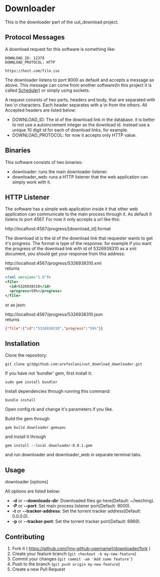 # Downloader

This is the downloader part of the uut_download project.

## Protocol Messages

A download request for this software is something like:
```
DOWNLOAD_ID: 12378
DOWNLOAD_PROTOCOL: HTTP

https://host.com/file.iso
```
The downloader listens to port 9000 as default and accepts a message as above. This message can come from another software(In this project it is called [Scheduler](http://github.com/arefaslani/uut_download_scheduler)) or simply using sockets.

A request consists of two parts, headers and body, that are separated with two \n characters.
Each header separates with a \n from the others. All Accepted headers are listed below:
* DOWNLOAD_ID: The id of the download link in the database. it is better to not use a autoincrement integer as the download id. instead use a unique 10 digit id for each of download links, for example.
* DOWNLOAD_PROTOCOL: for now it accepts only HTTP value.

## Binaries

This software consists of two binaries:

* downloader: runs the main downloader listener.
* downloader_web: runs a HTTP listener that the web application can simply work with it.

## HTTP Listener

The software has a simple web application inside it that other web application can communicate to the main process through it. As default it listens to port 4567. For now it only accepts a url like this:

http://localhost:4567/progress/[download_id].format

The download id is the id of the download link that requester wants to get it's progress. The format is type of the response. for example if you want the progress of the download link with id of 5326938310 as a xml document, you should get your response from this address:

http://localhost:4567/progress/5326938310.xml
<br>returns
```xml
<?xml version="1.0"?>
<file>
  <id>5326938310</id>
  <progress>59%</progress>
</file>
```

or as json:

http://localhost:4567/progress/5326938310.json
<br>returns
```json
{"file":{"id":"5326938310","progress":"59%"}}
```

## Installation

Clone the repository:
```
git clone git@github.com:arefaslani/uut_download_downloader.git
```
If you have not 'bundler' gem, first install it:
```
sudo gem install bundler
```
Install dependencies through running this command:
```
bundle install
```
Open config.rb and change it's parameters if you like.<br>

Build the gem through
```
gem build downloader.gemspec
```
and install it through
```
gem install --local downloader-0.0.1.gem
```
and run downloader and downloader_web in separate terminal tabs.

## Usage

downloader [options]<br>

All options are listed below:
* <b>-d</b> or <b>--downloads-dir</b>: Downloaded files go here(Default: ~/leeching).
* <b>-P</b> or <b>--port</b>: Set main process listener port(Default: 9000).
* <b>-t</b> or <b>--tracker-address</b>: Set the torrent tracker address(Default: 0.0.0.0).
* <b>-p</b> or <b>--tracker-port</b>: Set the torrent tracker port(Default: 6969).

## Contributing

1. Fork it ( https://github.com/[my-github-username]/downloader/fork )
2. Create your feature branch (`git checkout -b my-new-feature`)
3. Commit your changes (`git commit -am 'Add some feature'`)
4. Push to the branch (`git push origin my-new-feature`)
5. Create a new Pull Request
